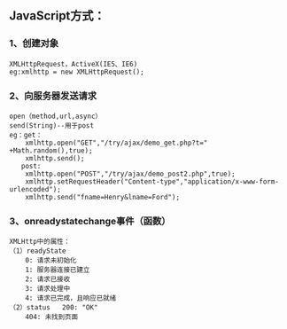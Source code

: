 ## JavaScript方式：
### 1、创建对象
	XMLHttpRequest，ActiveX(IE5、IE6)
	eg:xmlhttp = new XMLHttpRequest();
### 2、向服务器发送请求
	open（method,url,async）
	send(String)--用于post
	eg：get：			
		xmlhttp.open("GET","/try/ajax/demo_get.php?t=" +Math.random(),true);
		xmlhttp.send();	
	   post:
		xmlhttp.open("POST","/try/ajax/demo_post2.php",true);
		xmlhttp.setRequestHeader("Content-type","application/x-www-form-urlencoded");
		xmlhttp.send("fname=Henry&lname=Ford");

### 3、onreadystatechange事件（函数）
	XMLHttp中的属性：
	（1）readyState
		0: 请求未初始化
		1: 服务器连接已建立
		2: 请求已接收
		3: 请求处理中
		4: 请求已完成，且响应已就绪	
	（2）status	200: "OK"
		404: 未找到页面